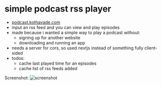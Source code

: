 # simple podcast rss player

- [podcast.kothavade.com](podcast.kothavade.com)
- input an rss feed and you can view and play episodes 
- made because i wanted a simple way to play a podcast without:
  - signing up for another website
  - downloading and running an app
- needs a server for cors, so used nextjs instead of something fully client-sided
- todos:
  - cache last played time for an episodes
  - cache list of rss feeds added
 
Screenshot:
![screenshot](https://github.com/user-attachments/assets/6d8e6dfa-b055-4972-9c1b-bc875666a255)
